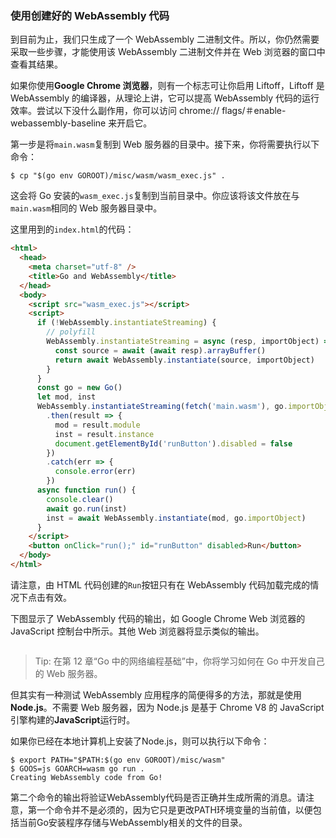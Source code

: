 ### 使用创建好的 WebAssembly 代码

到目前为止，我们只生成了一个 WebAssembly 二进制文件。所以，你仍然需要采取一些步骤，才能使用该 WebAssembly 二进制文件并在 Web 浏览器的窗口中查看其结果。

如果你使用**Google Chrome 浏览器**，则有一个标志可让你启用 Liftoff，Liftoff 是 WebAssembly 的编译器，从理论上讲，它可以提高 WebAssembly 代码的运行效率。尝试以下没什么副作用，你可以访问 chrome:// flags/＃enable-webassembly-baseline 来开启它。

第一步是将`main.wasm`复制到 Web 服务器的目录中。接下来，你将需要执行以下命令：

```shell
$ cp "$(go env GOROOT)/misc/wasm/wasm_exec.js" .
```

这会将 Go 安装的`wasm_exec.js`复制到当前目录中。你应该将该文件放在与`main.wasm`相同的 Web 服务器目录中。

这里用到的`index.html`的代码：

```html
<html>
  <head>
    <meta charset="utf-8" />
    <title>Go and WebAssembly</title>
  </head>
  <body>
    <script src="wasm_exec.js"></script>
    <script>
      if (!WebAssembly.instantiateStreaming) {
        // polyfill
        WebAssembly.instantiateStreaming = async (resp, importObject) => {
          const source = await (await resp).arrayBuffer()
          return await WebAssembly.instantiate(source, importObject)
        }
      }
      const go = new Go()
      let mod, inst
      WebAssembly.instantiateStreaming(fetch('main.wasm'), go.importObject)
        .then(result => {
          mod = result.module
          inst = result.instance
          document.getElementById('runButton').disabled = false
        })
        .catch(err => {
          console.error(err)
        })
      async function run() {
        console.clear()
        await go.run(inst)
        inst = await WebAssembly.instantiate(mod, go.importObject)
      }
    </script>
    <button onClick="run();" id="runButton" disabled>Run</button>
  </body>
</html>
```

请注意，由 HTML 代码创建的`Run`按钮只有在 WebAssembly 代码加载完成的情况下点击有效。

下图显示了 WebAssembly 代码的输出，如 Google Chrome Web 浏览器的 JavaScript 控制台中所示。其他 Web 浏览器将显示类似的输出。

![]()

> Tip: 在第 12 章“Go 中的网络编程基础”中，你将学习如何在 Go 中开发自己的 Web 服务器。

但其实有一种测试 WebAssembly 应用程序的简便得多的方法，那就是使用**Node.js**。不需要 Web 服务器，因为 Node.js 是基于 Chrome V8 的 JavaScript 引擎构建的**JavaScript**运行时。

如果你已经在本地计算机上安装了Node.js，则可以执行以下命令：

```shell
$ export PATH="$PATH:$(go env GOROOT)/misc/wasm"
$ GOOS=js GOARCH=wasm go run .
Creating WebAssembly code from Go!
```

第二个命令的输出将验证WebAssembly代码是否正确并生成所需的消息。请注意，第一个命令并不是必须的，因为它只是更改PATH环境变量的当前值，以便包括当前Go安装程序存储与WebAssembly相关的文件的目录。




